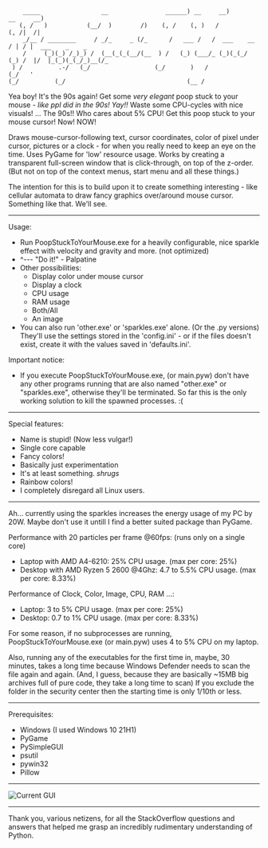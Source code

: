 ```
    _____                 __                ______) __     __)          __     __)              
   (, /   )           (__/  )        /)    (, /    (, )   /            (, /|  /|                
    _/__ / ________     / _/_     _ (/_      /   ___ /   /  ___    __    / | / |  ___    _    _ 
    /     (_)(_) /_)_) /  (__(_(_(__/(__  ) /   (_) (___/_ (_)(_(_/ (_) /  |/  |_(_)(_(_/_)__(/_
 ) /          .-/   (_/                  (_/       )   /             (_/   '                    
(_/          (_/                                  (__ /
```
Yea boy! It's the 90s again! Get some _*very elegant*_ poop stuck to your mouse - *like ppl did in the 90s! Yay!!* Waste some CPU-cycles with nice visuals! ... The 90s!! Who cares about 5% CPU! Get this poop stuck to your mouse cursor! Now! NOW!

Draws mouse-cursor-following text, cursor coordinates, color of pixel under cursor, pictures or a clock - for when you really need to keep an eye on the time. Uses PyGame for 'low' resource usage. Works by creating a transparent full-screen window that is click-through, on top of the z-order. (But not on top of the context menus, start menu and all these things.)

The intention for this is to build upon it to create something interesting - like cellular automata to draw fancy graphics over/around mouse cursor. Something like that. We'll see.

---

Usage:
- Run PoopStuckToYourMouse.exe for a heavily configurable, nice sparkle effect with velocity and gravity and more. (not optimized)
- ^--- "Do it!" - Palpatine
- Other possibilities: 
   - Display color under mouse cursor
   - Display a clock
   - CPU usage
   - RAM usage
   - Both/All
   - An image
- You can also run 'other.exe' or 'sparkles.exe' alone. (Or the .py versions) They'll use the settings stored in the 'config.ini' - or if the files doesn't exist, create it with the values saved in 'defaults.ini'.

Important notice:
- If you execute PoopStuckToYourMouse.exe, (or main.pyw) don't have any other programs running that are also named "other.exe" or "sparkles.exe", otherwise they'll be terminated. So far this is the only working solution to kill the spawned processes. :(

---

Special features:
- Name is stupid! (Now less vulgar!)
- Single core capable
- Fancy colors!
- Basically just experimentation
- It's at least something. *shrugs*
- Rainbow colors!
- I completely disregard all Linux users.

---

Ah... currently using the sparkles increases the energy usage of my PC by 20W. Maybe don't use it untill I find a better suited package than PyGame.

Performance with 20 particles per frame @60fps: (runs only on a single core)
- Laptop with AMD A4-6210:              25% CPU usage. (max per core: 25%)
- Desktop with AMD Ryzen 5 2600 @4Ghz:  4.7 to 5.5% CPU usage. (max per core: 8.33%)

Performance of Clock, Color, Image, CPU, RAM ...:
- Laptop:   3 to 5% CPU usage. (max per core: 25%)
- Desktop:  0.7 to 1% CPU usage. (max per core: 8.33%)

For some reason, if no subprocesses are running, PoopStuckToYourMouse.exe (or main.pyw) uses 4 to 5% CPU on my laptop.

Also, running any of the executables for the first time in, maybe, 30 minutes, takes a long time because Windows Defender needs to scan the file again and again. (And, I guess, because they are basically ~15MB big archives full of pure code, they take a long time to scan) If you exclude the folder in the security center then the starting time is only 1/10th or less.

---

Prerequisites:
- Windows (I used Windows 10 21H1)
- PyGame
- PySimpleGUI
- psutil
- pywin32
- Pillow

---

![Current GUI](https://i.imgur.com/u55J7IS.png?raw=true)

---
Thank you, various netizens, for all the StackOverflow questions and answers that helped me grasp an incredibly rudimentary understanding of Python.
